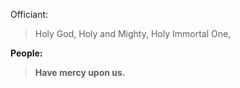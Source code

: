 Officiant:
> Holy God,
> Holy and Mighty,
> Holy Immortal One,

**People:**
> **Have mercy upon us.**
